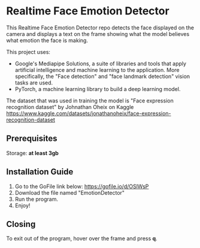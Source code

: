 # Realtime Face Emotion Detector

This Realtime Face Emotion Detector repo detects the face displayed on the camera and displays
a text on the frame showing what the model believes what emotion the face is making.

This project uses:
 - Google's Mediapipe Solutions, a suite of libraries and tools that apply artificial intelligence and machine learning to the application.
 More specifically, the "Face detection" and "face landmark detection" vision tasks are used.
 - PyTorch, a machine learning library to build a deep learning model.

The dataset that was used in training the model is "Face expression recognition dataset" by Johnathan Oheix on Kaggle
https://www.kaggle.com/datasets/jonathanoheix/face-expression-recognition-dataset

## Prerequisites
Storage: **at least 3gb**

## Installation Guide
 1. Go to the GoFile link below:
 https://gofile.io/d/OSlWsP
 2. Download the file named "EmotionDetector"
 3. Run the program.
 4. Enjoy!

## Closing
To exit out of the program, hover over the frame and press **q**.